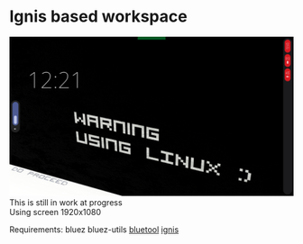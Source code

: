 # Ignis based workspace
<img src="preview/v0.7.png">
This is still in work at progress
<br>
Using screen 1920x1080

Requirements:
bluez
bluez-utils
[bluetool](https://github.com/newor0599/bluetool)
[ignis](https://github/linkfrg/ignis)
